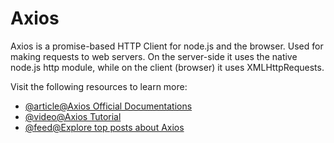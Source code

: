 # Axios

Axios is a promise-based HTTP Client for node.js and the browser. Used for making requests to web servers. On the server-side it uses the native node.js http module, while on the client (browser) it uses XMLHttpRequests.

Visit the following resources to learn more:

- [@article@Axios Official Documentations](https://axios-http.com/docs/intro)
- [@video@Axios Tutorial](https://www.youtube.com/watch?v=6LyagkoRWYA)
- [@feed@Explore top posts about Axios](https://app.daily.dev/tags/axios?ref=roadmapsh)
